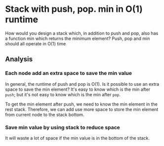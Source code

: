 # Stack with push, pop. min in O(1) runtime

How would you design a stack which, in addition to push and pop, also has a function min which returns the minimum element?
Push, pop and min should all operate in O(1) time 

## Analysis

### Each node add an extra space to save the min value

In general, the runtime of push and pop is O(1).
Is it possible to use an extra space to save the min element?
It's easy to know which is the min after `push`; but it's not easy to know which is the min after `pop`.

To get the min element after push, we need to know the min element in the rest stack. Therefore, we can add use more space to store the min element from current node to the stack bottom. 

### Save min value by using stack to reduce space

It will waste a lot of space if the min value is in the bottom of the stack.

